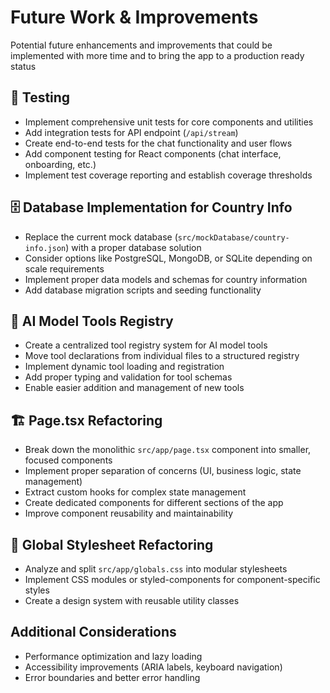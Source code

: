 # Future Work & Improvements

Potential future enhancements and improvements that could be implemented with more time and to bring the app to a production ready status

## 🧪 Testing
- Implement comprehensive unit tests for core components and utilities
- Add integration tests for API endpoint (`/api/stream`)
- Create end-to-end tests for the chat functionality and user flows
- Add component testing for React components (chat interface, onboarding, etc.)
- Implement test coverage reporting and establish coverage thresholds

## 🗄️ Database Implementation for Country Info
- Replace the current mock database (`src/mockDatabase/country-info.json`) with a proper database solution
- Consider options like PostgreSQL, MongoDB, or SQLite depending on scale requirements
- Implement proper data models and schemas for country information
- Add database migration scripts and seeding functionality

## 🔧 AI Model Tools Registry
- Create a centralized tool registry system for AI model tools
- Move tool declarations from individual files to a structured registry
- Implement dynamic tool loading and registration
- Add proper typing and validation for tool schemas
- Enable easier addition and management of new tools

## 🏗️ Page.tsx Refactoring
- Break down the monolithic `src/app/page.tsx` component into smaller, focused components
- Implement proper separation of concerns (UI, business logic, state management)
- Extract custom hooks for complex state management
- Create dedicated components for different sections of the app
- Improve component reusability and maintainability

## 🎨 Global Stylesheet Refactoring
- Analyze and split `src/app/globals.css` into modular stylesheets
- Implement CSS modules or styled-components for component-specific styles
- Create a design system with reusable utility classes

## Additional Considerations
- Performance optimization and lazy loading
- Accessibility improvements (ARIA labels, keyboard navigation)
- Error boundaries and better error handling